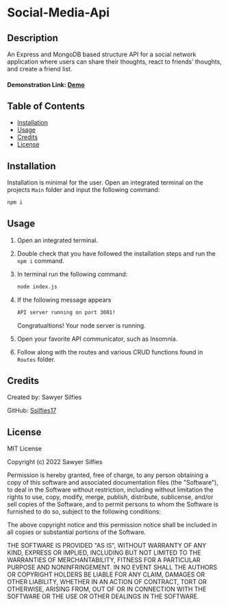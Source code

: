 # Social-Media-Api

## Description 

An Express and MongoDB based structure API for a social network application where users can share their thoughts, react to friends’ thoughts, and create a friend list.

#### Demonstration Link: [Demo](https://www.awesomescreenshot.com/video/7979614?key=fb4fb86b0739d51fa2ce0f2e9e02e348)


## Table of Contents

- [Installation](#installation)
- [Usage](#usage)
- [Credits](#credits)
- [License](#license)

## Installation 

Installation is minimal for the user. Open an integrated terminal on the projects `Main` folder and input the following command:

```bash
npm i
```

## Usage

1. Open an integrated terminal.

2. Double check that you have followed the installation steps and run the `npm i` command. 

3. In terminal run the following command:

    ```bash
    node index.js
    ```

4. If the following message appears 

    ```bash
    API server running on port 3001!
    ```
    Congratualtions! Your node server is running.

5. Open your favorite API communicator, such as Insomnia.

6. Follow along with the routes and various CRUD functions found in `Routes` folder.

## Credits

Created by: Sawyer Silfies

GitHub: [Ssilfies17](https://github.com/ssilfies17)

## License

MIT License

Copyright (c) 2022 Sawyer Silfies

Permission is hereby granted, free of charge, to any person obtaining a copy
of this software and associated documentation files (the "Software"), to deal
in the Software without restriction, including without limitation the rights
to use, copy, modify, merge, publish, distribute, sublicense, and/or sell
copies of the Software, and to permit persons to whom the Software is
furnished to do so, subject to the following conditions:

The above copyright notice and this permission notice shall be included in all
copies or substantial portions of the Software.

THE SOFTWARE IS PROVIDED "AS IS", WITHOUT WARRANTY OF ANY KIND, EXPRESS OR
IMPLIED, INCLUDING BUT NOT LIMITED TO THE WARRANTIES OF MERCHANTABILITY,
FITNESS FOR A PARTICULAR PURPOSE AND NONINFRINGEMENT. IN NO EVENT SHALL THE
AUTHORS OR COPYRIGHT HOLDERS BE LIABLE FOR ANY CLAIM, DAMAGES OR OTHER
LIABILITY, WHETHER IN AN ACTION OF CONTRACT, TORT OR OTHERWISE, ARISING FROM,
OUT OF OR IN CONNECTION WITH THE SOFTWARE OR THE USE OR OTHER DEALINGS IN THE
SOFTWARE.
